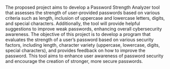 The proposed project aims to develop a Password Strength Analyzer tool that assesses the strength of user-provided passwords based on various criteria such as length, inclusion of uppercase and lowercase letters, digits, and special characters. Additionally, the tool will provide helpful suggestions to improve weak passwords, enhancing overall cybersecurity awareness.
The objective of this project is to develop a program that evaluates the strength of a user’s password based on various security factors, including length, character variety (uppercase, lowercase, digits, special characters), and provides feedback on how to improve the password. This tool aims to enhance user awareness of password security and encourage the creation of stronger, more secure passwords.
